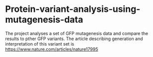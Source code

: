 # Protein-variant-analysis-using-mutagenesis-data

The project analyses a set of GFP mutagenesis data and
compare the results to pther GFP variants. The article describing generation and interpretation of this variant set is
https://www.nature.com/articles/nature17995
